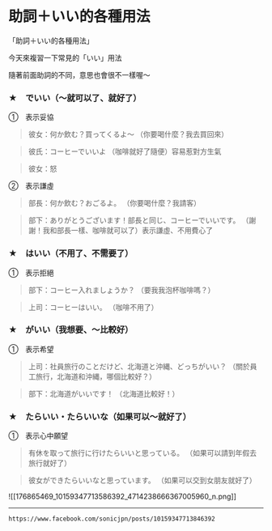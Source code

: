 # 助詞＋いい的各種用法


「助詞＋いい的各種用法」

今天來複習一下常見的「いい」用法

隨著前面助詞的不同，意思也會很不一樣喔～


### ★　でいい（～就可以了、就好了）

①　表示妥協

>彼女：何か飲む？買ってくるよ〜
（你要喝什麼？我去買回來）

>彼氏：コーヒーでいいよ
（咖啡就好了隨便）容易惹對方生氣

>彼女：怒


②　表示謙虛

>部長：何か飲む？おごるよ。
（你要喝什麼？我請客）

>部下：ありがとうございます！部長と同じ、コーヒーでいいです。
（謝謝！我和部長一樣、咖啡就可以了）表示謙虛、不用費心了

### ★　はいい（不用了、不需要了）

①　表示拒絕

>部下：コーヒー入れましょうか？
（要我我泡杯咖啡嗎？）

>上司：コーヒーはいい。
（咖啡不用了）

### ★　がいい（我想要、～比較好）

①　表示希望

>上司：社員旅行のことだけど、北海道と沖縄、どっちがいい？
（關於員工旅行，北海道和沖縄，哪個比較好？）

>部下：北海道がいいです！
（北海道比較好！）


### ★　たらいい・たらいいな（如果可以～就好了）

①　表示心中願望

>有休を取って旅行に行けたらいいと思っている。
（如果可以請到年假去旅行就好了）

>彼女ができたらいいなと思っています。
（如果可以交到女朋友就好了）

![[176865469_10159347713586392_4714238666367005960_n.png]]

---
`https://www.facebook.com/sonicjpn/posts/10159347713846392`